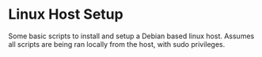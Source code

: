 # Linux Host Setup

Some basic scripts to install and setup a Debian based linux host. Assumes all scripts are being ran locally from the host, with sudo privileges.